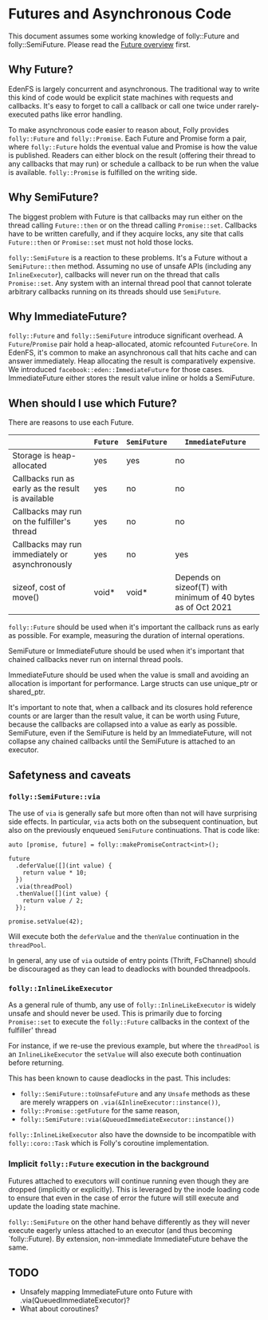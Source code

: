 # Futures and Asynchronous Code

This document assumes some working knowledge of folly::Future and
folly::SemiFuture. Please read the
[Future overview](https://github.com/facebook/folly/blob/master/folly/docs/Futures.md)
first.

## Why Future?

EdenFS is largely concurrent and asynchronous. The traditional way to write this
kind of code would be explicit state machines with requests and callbacks. It's
easy to forget to call a callback or call one twice under rarely-executed paths
like error handling.

To make asynchronous code easier to reason about, Folly provides `folly::Future`
and `folly::Promise`. Each Future and Promise form a pair, where `folly::Future`
holds the eventual value and Promise is how the value is published. Readers can
either block on the result (offering their thread to any callbacks that may run)
or schedule a callback to be run when the value is available. `folly::Promise`
is fulfilled on the writing side.

## Why SemiFuture?

The biggest problem with Future is that callbacks may run either on the thread
calling `Future::then` or on the thread calling `Promise::set`. Callbacks have
to be written carefully, and if they acquire locks, any site that calls
`Future::then` or `Promise::set` must not hold those locks.

`folly::SemiFuture` is a reaction to these problems. It's a Future without a
`SemiFuture::then` method. Assuming no use of unsafe APIs (including any
`InlineExecutor`), callbacks will never run on the thread that calls
`Promise::set`. Any system with an internal thread pool that cannot tolerate
arbitrary callbacks running on its threads should use `SemiFuture`.

## Why ImmediateFuture?

`folly::Future` and `folly::SemiFuture` introduce significant overhead. A
`Future`/`Promise` pair hold a heap-allocated, atomic refcounted `FutureCore`.
In EdenFS, it's common to make an asynchronous call that hits cache and can
answer immediately. Heap allocating the result is comparatively expensive. We
introduced `facebook::eden::ImmediateFuture` for those cases. ImmediateFuture
either stores the result value inline or holds a SemiFuture.

## When should I use which Future?

There are reasons to use each Future.

| &nbsp;                                            | `Future` | `SemiFuture` | `ImmediateFuture`                                            |
| ------------------------------------------------- | -------- | ------------ | ------------------------------------------------------------ |
| Storage is heap-allocated                         | yes      | yes          | no                                                           |
| Callbacks run as early as the result is available | yes      | no           | no                                                           |
| Callbacks may run on the fulfiller's thread       | yes      | no           | no                                                           |
| Callbacks may run immediately or asynchronously   | yes      | no           | yes                                                          |
| sizeof, cost of move()                            | void\*   | void\*       | Depends on sizeof(T) with minimum of 40 bytes as of Oct 2021 |

`folly::Future` should be used when it's important the callback runs as early as
possible. For example, measuring the duration of internal operations.

SemiFuture or ImmediateFuture should be used when it's important that chained
callbacks never run on internal thread pools.

ImmediateFuture should be used when the value is small and avoiding an
allocation is important for performance. Large structs can use unique_ptr or
shared_ptr.

It's important to note that, when a callback and its closures hold reference
counts or are larger than the result value, it can be worth using Future,
because the callbacks are collapsed into a value as early as possible.
SemiFuture, even if the SemiFuture is held by an ImmediateFuture, will not
collapse any chained callbacks until the SemiFuture is attached to an executor.

## Safetyness and caveats

### `folly::SemiFuture::via`

The use of `via` is generally safe but more often than not will have surprising
side effects. In particular, `via` acts both on the subsequent continuation, but
also on the previously enqueued `SemiFuture` continuations. That is code like:

```
auto [promise, future] = folly::makePromiseContract<int>();

future
  .deferValue([](int value) {
    return value * 10;
  })
  .via(threadPool)
  .thenValue([](int value) {
    return value / 2;
  });

promise.setValue(42);
```

Will execute both the `deferValue` and the `thenValue` continuation in the
`threadPool`.

In general, any use of `via` outside of entry points (Thrift, FsChannel) should
be discouraged as they can lead to deadlocks with bounded threadpools.

### `folly::InlineLikeExecutor`

As a general rule of thumb, any use of `folly::InlineLikeExecutor` is widely
unsafe and should never be used. This is primarily due to forcing `Promise::set`
to execute the `folly::Future` callbacks in the context of the fulfiller' thread

For instance, if we re-use the previous example, but where the `threadPool` is
an `InlineLikeExecutor` the `setValue` will also execute both continuation
before returning.

This has been known to cause deadlocks in the past. This includes:

- `folly::SemiFuture::toUnsafeFuture` and any `Unsafe` methods as these are
  merely wrappers on `.via(&InlineExecutor::instance())`,
- `folly::Promise::getFuture` for the same reason,
- `folly::SemiFuture::via(&QueuedImmediateExecutor::instance())`

`folly::InlineLikeExecutor` also have the downside to be incompatible with
`folly::coro::Task` which is Folly's coroutine implementation.

### Implicit `folly::Future` execution in the background

Futures attached to executors will continue running even though they are dropped
(implicitly or explicitly). This is leveraged by the inode loading code to
ensure that even in the case of error the future will still execute and update
the loading state machine.

`folly::SemiFuture` on the other hand behave differently as they will never
execute eagerly unless attached to an executor (and thus becoming
`folly::Future). By extension, non-immediate ImmediateFuture behave the same.

## TODO

- Unsafely mapping ImmediateFuture onto Future with
  .via(QueuedImmediateExecutor)?
- What about coroutines?
